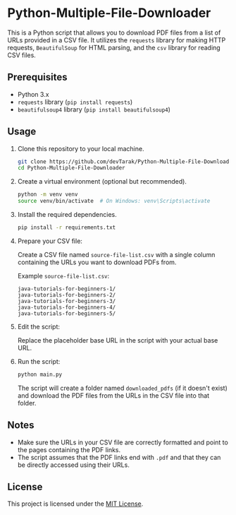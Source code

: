 # Python-Multiple-File-Downloader

This is a Python script that allows you to download PDF files from a list of URLs provided in a CSV file. It utilizes the `requests` library for making HTTP requests, `BeautifulSoup` for HTML parsing, and the `csv` library for reading CSV files.

## Prerequisites

- Python 3.x
- `requests` library (`pip install requests`)
- `beautifulsoup4` library (`pip install beautifulsoup4`)

## Usage

1. Clone this repository to your local machine.

   ```sh
   git clone https://github.com/devTarak/Python-Multiple-File-Downloader.git
   cd Python-Multiple-File-Downloader
   ```

2. Create a virtual environment (optional but recommended).

   ```sh
   python -m venv venv
   source venv/bin/activate  # On Windows: venv\Scripts\activate
   ```

3. Install the required dependencies.

   ```sh
   pip install -r requirements.txt
   ```

4. Prepare your CSV file:

   Create a CSV file named `source-file-list.csv` with a single column containing the URLs you want to download PDFs from.

   Example `source-file-list.csv`:
   ```
   java-tutorials-for-beginners-1/
   java-tutorials-for-beginners-2/
   java-tutorials-for-beginners-3/
   java-tutorials-for-beginners-4/
   java-tutorials-for-beginners-5/
   ```

5. Edit the script:

   Replace the placeholder base URL in the script with your actual base URL.

6. Run the script:

   ```sh
   python main.py
   ```

   The script will create a folder named `downloaded_pdfs` (if it doesn't exist) and download the PDF files from the URLs in the CSV file into that folder.

## Notes

- Make sure the URLs in your CSV file are correctly formatted and point to the pages containing the PDF links.
- The script assumes that the PDF links end with `.pdf` and that they can be directly accessed using their URLs.

## License

This project is licensed under the [MIT License](LICENSE).
